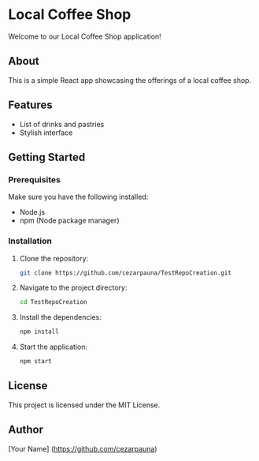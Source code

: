 # Local Coffee Shop

Welcome to our Local Coffee Shop application!

## About
This is a simple React app showcasing the offerings of a local coffee shop.

## Features
- List of drinks and pastries
- Stylish interface

## Getting Started
### Prerequisites
Make sure you have the following installed:
- Node.js
- npm (Node package manager)

### Installation
1. Clone the repository:
   ```bash
   git clone https://github.com/cezarpauna/TestRepoCreation.git
   ```
2. Navigate to the project directory:
   ```bash
   cd TestRepoCreation
   ```
3. Install the dependencies:
   ```bash
   npm install
   ```
4. Start the application:
   ```bash
   npm start
   ```

## License
This project is licensed under the MIT License.

## Author
[Your Name] (https://github.com/cezarpauna)